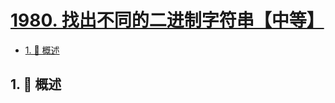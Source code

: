 # [1980. 找出不同的二进制字符串【中等】](https://github.com/Tdahuyou/TNotes.leetcode/tree/main/notes/1980.%20%E6%89%BE%E5%87%BA%E4%B8%8D%E5%90%8C%E7%9A%84%E4%BA%8C%E8%BF%9B%E5%88%B6%E5%AD%97%E7%AC%A6%E4%B8%B2%E3%80%90%E4%B8%AD%E7%AD%89%E3%80%91)

<!-- region:toc -->

- [1. 📝 概述](#1--概述)

<!-- endregion:toc -->

## 1. 📝 概述
